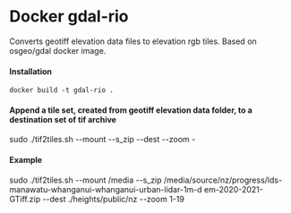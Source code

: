 # Docker gdal-rio

Converts geotiff elevation data files to elevation rgb tiles. Based on osgeo/gdal docker image.


#### Installation

`docker build -t gdal-rio .`


#### Append a tile set, created from geotiff elevation data folder, to a destination set of tif archive
sudo ./tif2tiles.sh --mount <mountFolder> --s_zip <zip> --dest <dest> --zoom <minZoom>-<maxZoom>

#### Example
sudo ./tif2tiles.sh --mount /media --s_zip /media/source/nz/progress/lds-manawatu-whanganui-whanganui-urban-lidar-1m-d
em-2020-2021-GTiff.zip --dest ./heights/public/nz --zoom 1-19
